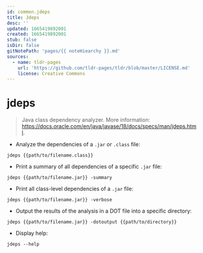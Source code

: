 ```yaml
---
id: common.jdeps
title: Jdeps
desc: ''
updated: 1665419892001
created: 1665419892001
stub: false
isDir: false
gitNotePath: 'pages/{{ noteHiearchy }}.md'
sources:
  - name: tldr-pages
    url: 'https://github.com/tldr-pages/tldr/blob/master/LICENSE.md'
    license: Creative Commons
---
```

# jdeps

> Java class dependency analyzer.
> More information: <https://docs.oracle.com/en/java/javase/18/docs/specs/man/jdeps.html>.

- Analyze the dependencies of a `.jar` or `.class` file:

`jdeps {{path/to/filename.class}}`

- Print a summary of all dependencies of a specific `.jar` file:

`jdeps {{path/to/filename.jar}} -summary`

- Print all class-level dependencies of a `.jar` file:

`jdeps {{path/to/filename.jar}} -verbose`

- Output the results of the analysis in a DOT file into a specific directory:

`jdeps {{path/to/filename.jar}} -dotoutput {{path/to/directory}}`

- Display help:

`jdeps --help`

